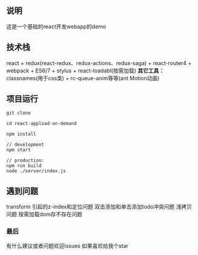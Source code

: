 

## 说明
这是一个基础的react开发webapp的demo
## 技术栈
react + redux(react-redux、redux-actions、redux-saga) + react-router4 + webpack + ES6/7 + stylus + react-loadabl(按需加载)
**其它工具：**
classnames(用于css类) + rc-queue-anim等等(ant Motion动画)
## 项目运行
```
git clone 

cd react-appload-on-demand

npm install

// development
npm start

// production:
npm run build
node ./server/index.js

```
## 遇到问题
transform 引起的z-index和定位问题
双击添加和单击添加todo冲突问题
浅拷贝问题
按需加载dom存不存在问题

### 最后
有什么建议或者问题欢迎issues
如果喜欢给我个star

